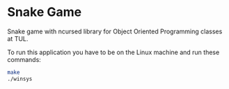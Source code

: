 # Snake Game
Snake game with ncursed library for Object Oriented Programming classes at TUL.

To run this application you have to be on the Linux machine and run these commands: 
```bash
make
./winsys
```
